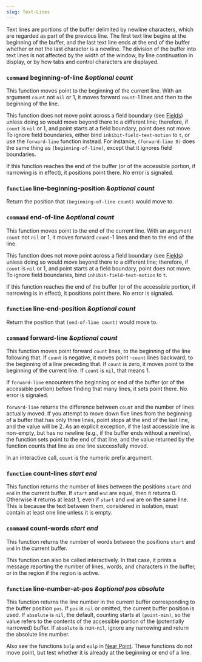 ```yaml
---
slug: Text-Lines
---
```


Text lines are portions of the buffer delimited by newline characters, which are regarded as part of the previous line. The first text line begins at the beginning of the buffer, and the last text line ends at the end of the buffer whether or not the last character is a newline. The division of the buffer into text lines is not affected by the width of the window, by line continuation in display, or by how tabs and control characters are displayed.

### <span className="tag command">`command`</span> **beginning-of-line** *\&optional count*

This function moves point to the beginning of the current line. With an argument `count` not `nil` or 1, it moves forward `count`-1 lines and then to the beginning of the line.

This function does not move point across a field boundary (see [Fields](/docs/elisp/Fields)) unless doing so would move beyond there to a different line; therefore, if `count` is `nil` or 1, and point starts at a field boundary, point does not move. To ignore field boundaries, either bind `inhibit-field-text-motion` to `t`, or use the `forward-line` function instead. For instance, `(forward-line 0)` does the same thing as `(beginning-of-line)`, except that it ignores field boundaries.

If this function reaches the end of the buffer (or of the accessible portion, if narrowing is in effect), it positions point there. No error is signaled.

### <span className="tag function">`function`</span> **line-beginning-position** *\&optional count*

Return the position that `(beginning-of-line count)` would move to.

### <span className="tag command">`command`</span> **end-of-line** *\&optional count*

This function moves point to the end of the current line. With an argument `count` not `nil` or 1, it moves forward `count`-1 lines and then to the end of the line.

This function does not move point across a field boundary (see [Fields](/docs/elisp/Fields)) unless doing so would move beyond there to a different line; therefore, if `count` is `nil` or 1, and point starts at a field boundary, point does not move. To ignore field boundaries, bind `inhibit-field-text-motion` to `t`.

If this function reaches the end of the buffer (or of the accessible portion, if narrowing is in effect), it positions point there. No error is signaled.

### <span className="tag function">`function`</span> **line-end-position** *\&optional count*

Return the position that `(end-of-line count)` would move to.

### <span className="tag command">`command`</span> **forward-line** *\&optional count*

This function moves point forward `count` lines, to the beginning of the line following that. If `count` is negative, it moves point -`count` lines backward, to the beginning of a line preceding that. If `count` is zero, it moves point to the beginning of the current line. If `count` is `nil`, that means 1.

If `forward-line` encounters the beginning or end of the buffer (or of the accessible portion) before finding that many lines, it sets point there. No error is signaled.

`forward-line` returns the difference between `count` and the number of lines actually moved. If you attempt to move down five lines from the beginning of a buffer that has only three lines, point stops at the end of the last line, and the value will be 2. As an explicit exception, if the last accessible line is non-empty, but has no newline (e.g., if the buffer ends without a newline), the function sets point to the end of that line, and the value returned by the function counts that line as one line successfully moved.

In an interactive call, `count` is the numeric prefix argument.

### <span className="tag function">`function`</span> **count-lines** *start end*

This function returns the number of lines between the positions `start` and `end` in the current buffer. If `start` and `end` are equal, then it returns 0. Otherwise it returns at least 1, even if `start` and `end` are on the same line. This is because the text between them, considered in isolation, must contain at least one line unless it is empty.

### <span className="tag command">`command`</span> **count-words** *start end*

This function returns the number of words between the positions `start` and `end` in the current buffer.

This function can also be called interactively. In that case, it prints a message reporting the number of lines, words, and characters in the buffer, or in the region if the region is active.

### <span className="tag function">`function`</span> **line-number-at-pos** *\&optional pos absolute*

This function returns the line number in the current buffer corresponding to the buffer position `pos`. If `pos` is `nil` or omitted, the current buffer position is used. If `absolute` is `nil`, the default, counting starts at `(point-min)`, so the value refers to the contents of the accessible portion of the (potentially narrowed) buffer. If `absolute` is non-`nil`, ignore any narrowing and return the absolute line number.

Also see the functions `bolp` and `eolp` in [Near Point](/docs/elisp/Near-Point). These functions do not move point, but test whether it is already at the beginning or end of a line.
